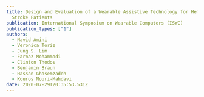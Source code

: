 ```yaml
---
title: Design and Evaluation of a Wearable Assistive Technology for Hemianopic
  Stroke Patients
publication: International Symposium on Wearable Computers (ISWC)
publication_types: ["1"]
authors:
  - Navid Amini
  - Veronica Toriz
  - Jung S. Lim
  - Farnaz Mohammadi
  - Clinton Thodos
  - Benjamin Braun
  - Hassan Ghasemzadeh
  - Kouros Nouri-Mahdavi
date: 2020-07-29T20:35:53.531Z
---
```

